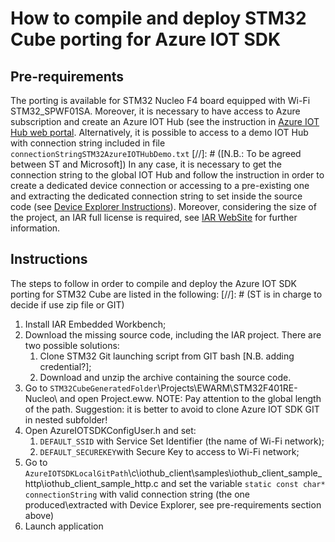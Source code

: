 # How to compile and deploy STM32 Cube porting for Azure IOT SDK #

## Pre-requirements ##

The porting is available for STM32 Nucleo F4 board equipped with Wi-Fi STM32_SPWF01SA. Moreover, it is necessary to have access to Azure subscription and create an Azure IOT Hub (see the instruction in [Azure IOT Hub web portal](https://azure.microsoft.com/services/iot-hub/ "Azure IOT Hub web portal"). Alternatively, it is possible to access to a demo IOT Hub with connection string included in file `connectionStringSTM32AzureIOTHubDemo.txt` 
[//]: # ([N.B.: To be agreed between ST and Microsoft])
In any case, it is necessary to get the connection string to the global IOT Hub and follow the instruction in order to create a dedicated device connection or accessing to a pre-existing one and extracting the dedicated connection string to set inside the source code (see [Device Explorer Instructions](https://github.com/Azure/azure-iot-sdks/blob/master/tools/DeviceExplorer/doc/how_to_use_device_explorer.md "Device Explorer Instructions")). Moreover, considering the size of the project, an IAR full license is required, see [IAR WebSite](https://www.iar.com/iar-embedded-workbench/ "IAR website") for further information.

## Instructions ##

The steps to follow in order to compile and deploy the Azure IOT SDK porting for STM32 Cube are listed in the following: 
[//]: # (ST is in charge to decide if use zip file or GIT)
1. Install IAR Embedded Workbench;
2. Download the missing source code, including the IAR project. There are two possible solutions:
	1. Clone STM32 Git launching script from GIT bash [N.B. adding credential?];
	2. Download and unzip the archive containing the source code.
3. Go to `STM32CubeGeneratedFolder`\Projects\EWARM\STM32F401RE-Nucleo\ and open Project.eww. NOTE: Pay attention to the global length of the path. Suggestion: it is better to avoid to clone Azure IOT SDK GIT in nested subfolder!
4. Open AzureIOTSDKConfigUser.h and set:
	1. `DEFAULT_SSID` with Service Set Identifier (the name of Wi-Fi network);
	2. `DEFAULT_SECUREKEY`with Secure Key to access to Wi-Fi network;
5. Go to `AzureIOTSDKLocalGitPath`\c\iothub_client\samples\iothub_client_sample_http\iothub_client_sample_http.c and set the variable `static const char* connectionString` with valid connection string (the one produced\extracted with Device Explorer, see pre-requirements section above)
6. Launch application